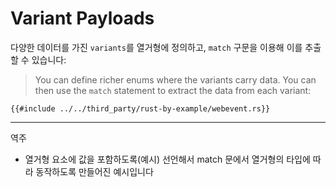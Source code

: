 # Variant Payloads

다양한 데이터를 가진 `variants`를 열거형에 정의하고, `match` 구문을 이용해 이를 추출할 수 있습니다:
> You can define richer enums where the variants carry data. You can then use the
> `match` statement to extract the data from each variant:

```rust,editable
{{#include ../../third_party/rust-by-example/webevent.rs}}
```
--- 
역주
- 열거형 요소에 값을 포함하도록(예시) 선언해서 match 문에서 열거형의 타입에 따라 동작하도록 만들어진 예시입니다